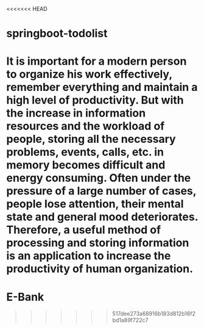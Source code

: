 <<<<<<< HEAD
# springboot-todolist
It is important for a modern person to organize his work effectively, remember everything and maintain a high level of productivity. But with the increase in information resources and the workload of people, storing all the necessary problems, events, calls, etc. in memory becomes difficult and energy consuming. Often under the pressure of a large number of cases, people lose attention, their mental state and general mood deteriorates. Therefore, a useful method of processing and storing information is an application to increase the productivity of human organization.
=======
# E-Bank
>>>>>>> 517dee273a68916b183d812b16f2bd1a89f722c7
